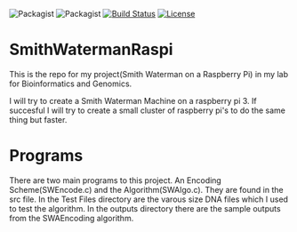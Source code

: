![Packagist](https://img.shields.io/badge/C-4.2.1-brightgreen.svg)
![Packagist](https://img.shields.io/badge/flag---std%3Dc11-green.svg)
[![Build Status](https://travis-ci.com/DackJempsey/SmithWatermanRaspi.svg?branch=master)](https://travis-ci.com/DackJempsey/SmithWatermanRaspi)
[![License](https://img.shields.io/badge/license-GNU-blue.svg)](https://github.com/DackJempsey/SmithWatermanRaspi/blob/master/LICENSE)
# SmithWatermanRaspi
This is the repo for my project(Smith Waterman on a Raspberry Pi) in my lab for Bioinformatics and Genomics.

I will try to create a Smith Waterman Machine on a raspberry pi 3. If succesful I will try to create a small cluster of 
raspberry pi's to do the same thing but faster.

# Programs
There are two main programs to this project. An Encoding Scheme(SWEncode.c) and the Algorithm(SWAlgo.c). They are found in the src file. In the Test Files directory are the varous size DNA files which I used to test the algorithm. In the outputs directory there are the sample outputs from the SWAEncoding algorithm. 
